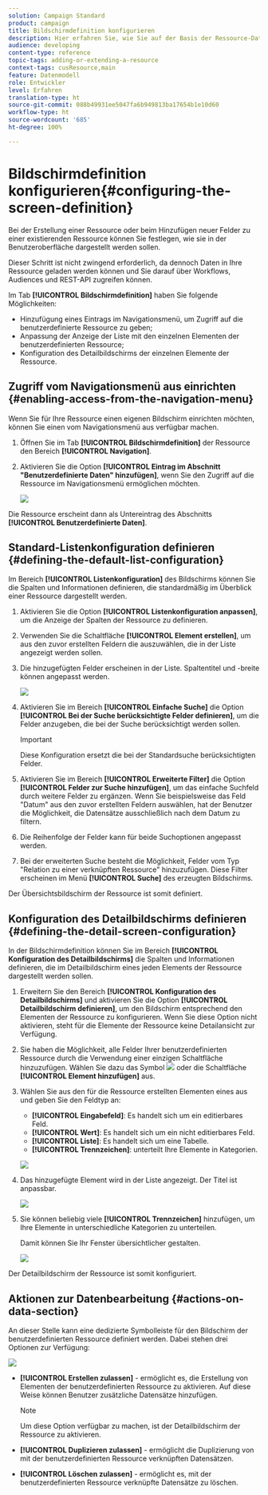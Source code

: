 ```yaml
---
solution: Campaign Standard
product: campaign
title: Bildschirmdefinition konfigurieren
description: Hier erfahren Sie, wie Sie auf der Basis der Ressource-Datenstruktur neue Adobe-Campaign-Bildschirme definieren.
audience: developing
content-type: reference
topic-tags: adding-or-extending-a-resource
context-tags: cusResource,main
feature: Datenmodell
role: Entwickler
level: Erfahren
translation-type: ht
source-git-commit: 088b49931ee5047fa6b949813ba17654b1e10d60
workflow-type: ht
source-wordcount: '685'
ht-degree: 100%

---
```



# Bildschirmdefinition konfigurieren{#configuring-the-screen-definition}

Bei der Erstellung einer Ressource oder beim Hinzufügen neuer Felder zu einer existierenden Ressource können Sie festlegen, wie sie in der Benutzeroberfläche dargestellt werden sollen.

Dieser Schritt ist nicht zwingend erforderlich, da dennoch Daten in Ihre Ressource geladen werden können und Sie darauf über Workflows, Audiences und REST-API zugreifen können.

Im Tab **[!UICONTROL Bildschirmdefinition]** haben Sie folgende Möglichkeiten:

* Hinzufügung eines Eintrags im Navigationsmenü, um Zugriff auf die benutzerdefinierte Ressource zu geben;
* Anpassung der Anzeige der Liste mit den einzelnen Elementen der benutzerdefinierten Ressource;
* Konfiguration des Detailbildschirms der einzelnen Elemente der Ressource.

## Zugriff vom Navigationsmenü aus einrichten      {#enabling-access-from-the-navigation-menu}

Wenn Sie für Ihre Ressource einen eigenen Bildschirm einrichten möchten, können Sie einen vom Navigationsmenü aus verfügbar machen.

1. Öffnen Sie im Tab **[!UICONTROL Bildschirmdefinition]** der Ressource den Bereich **[!UICONTROL Navigation]**.
1. Aktivieren Sie die Option **[!UICONTROL Eintrag im Abschnitt &quot;Benutzerdefinierte Daten&quot; hinzufügen]**, wenn Sie den Zugriff auf die Ressource im Navigationsmenü ermöglichen möchten.

   ![](assets/schema_extension_19.png)

Die Ressource erscheint dann als Untereintrag des Abschnitts **[!UICONTROL Benutzerdefinierte Daten]**.

## Standard-Listenkonfiguration definieren {#defining-the-default-list-configuration}

Im Bereich **[!UICONTROL Listenkonfiguration]** des Bildschirms können Sie die Spalten und Informationen definieren, die standardmäßig im Überblick einer Ressource dargestellt werden.

1. Aktivieren Sie die Option **[!UICONTROL Listenkonfiguration anpassen]**, um die Anzeige der Spalten der Ressource zu definieren.
1. Verwenden Sie die Schaltfläche **[!UICONTROL Element erstellen]**, um aus den zuvor erstellten Feldern die auszuwählen, die in der Liste angezeigt werden sollen.
1. Die hinzugefügten Felder erscheinen in der Liste. Spaltentitel und -breite können angepasst werden.

   ![](assets/schema_extension_20.png)

1. Aktivieren Sie im Bereich **[!UICONTROL Einfache Suche]** die Option **[!UICONTROL Bei der Suche berücksichtigte Felder definieren]**, um die Felder anzugeben, die bei der Suche berücksichtigt werden sollen.

   >[!IMPORTANT]
   >
   >Diese Konfiguration ersetzt die bei der Standardsuche berücksichtigten Felder.

1. Aktivieren Sie im Bereich **[!UICONTROL Erweiterte Filter]** die Option **[!UICONTROL Felder zur Suche hinzufügen]**, um das einfache Suchfeld durch weitere Felder zu ergänzen. Wenn Sie beispielsweise das Feld &quot;Datum&quot; aus den zuvor erstellten Feldern auswählen, hat der Benutzer die Möglichkeit, die Datensätze ausschließlich nach dem Datum zu filtern.
1. Die Reihenfolge der Felder kann für beide Suchoptionen angepasst werden.
1. Bei der erweiterten Suche besteht die Möglichkeit, Felder vom Typ &quot;Relation zu einer verknüpften Ressource&quot; hinzuzufügen. Diese Filter erscheinen im Menü **[!UICONTROL Suche]** des erzeugten Bildschirms.

Der Übersichtsbildschirm der Ressource ist somit definiert.

## Konfiguration des Detailbildschirms definieren      {#defining-the-detail-screen-configuration}

In der Bildschirmdefinition können Sie im Bereich **[!UICONTROL Konfiguration des Detailbildschirms]** die Spalten und Informationen definieren, die im Detailbildschirm eines jeden Elements der Ressource dargestellt werden sollen.

1. Erweitern Sie den Bereich **[!UICONTROL Konfiguration des Detailbildschirms]** und aktivieren Sie die Option **[!UICONTROL Detailbildschirm definieren]**, um den Bildschirm entsprechend den Elementen der Ressource zu konfigurieren. Wenn Sie diese Option nicht aktivieren, steht für die Elemente der Ressource keine Detailansicht zur Verfügung.
1. Sie haben die Möglichkeit, alle Felder Ihrer benutzerdefinierten Ressource durch die Verwendung einer einzigen Schaltfläche hinzuzufügen. Wählen Sie dazu das Symbol ![](assets/addallfieldsicon.png) oder die Schaltfläche **[!UICONTROL Element hinzufügen]** aus.
1. Wählen Sie aus den für die Ressource erstellten Elementen eines aus und geben Sie den Feldtyp an:

   * **[!UICONTROL Eingabefeld]**: Es handelt sich um ein editierbares Feld.
   * **[!UICONTROL Wert]**: Es handelt sich um ein nicht editierbares Feld.
   * **[!UICONTROL Liste]**: Es handelt sich um eine Tabelle.
   * **[!UICONTROL Trennzeichen]**: unterteilt Ihre Elemente in Kategorien.

   ![](assets/schema_extension_23.png)

1. Das hinzugefügte Element wird in der Liste angezeigt. Der Titel ist anpassbar.

   ![](assets/schema_extension_22.png)

1. Sie können beliebig viele **[!UICONTROL Trennzeichen]** hinzufügen, um Ihre Elemente in unterschiedliche Kategorien zu unterteilen.

   Damit können Sie Ihr Fenster übersichtlicher gestalten.

   ![](assets/schema_extension_25.png)

Der Detailbildschirm der Ressource ist somit konfiguriert.

## Aktionen zur Datenbearbeitung      {#actions-on-data-section}

An dieser Stelle kann eine dedizierte Symbolleiste für den Bildschirm der benutzerdefinierten Ressource definiert werden. Dabei stehen drei Optionen zur Verfügung:

![](assets/schema_extension_actions.png)

* **[!UICONTROL Erstellen zulassen]** - ermöglicht es, die Erstellung von Elementen der benutzerdefinierten Ressource zu aktivieren. Auf diese Weise können Benutzer zusätzliche Datensätze hinzufügen.

   >[!NOTE]
   >
   >Um diese Option verfügbar zu machen, ist der Detailbildschirm der Ressource zu aktivieren.

* **[!UICONTROL Duplizieren zulassen]** - ermöglicht die Duplizierung von mit der benutzerdefinierten Ressource verknüpften Datensätzen.
* **[!UICONTROL Löschen zulassen]** - ermöglicht es, mit der benutzerdefinierten Ressource verknüpfte Datensätze zu löschen.
